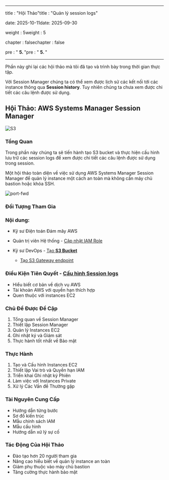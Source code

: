 ------

title : "Hội Thảo"title : "Quản lý session logs"

date: 2025-10-11date: 2025-09-30

weight : 5weight : 5 

chapter : falsechapter : false

pre : " <b> 5. </b> "pre : " <b> 5. </b> "

------



Phần này ghi lại các hội thảo mà tôi đã tạo và trình bày trong thời gian thực tập.

Với Session Manager chúng ta có thể xem được lịch sử các kết nối tới các instance thông qua **Session history**. Tuy nhiên chúng ta chưa xem được chi tiết các câu lệnh được sử dụng.

## Hội Thảo: AWS Systems Manager Session Manager

![S3](/images/4.s3/001-s3.png)

### Tổng Quan

Trong phần này chúng ta sẽ tiến hành tạo S3 bucket và thực hiện cấu hình lưu trữ các session logs để xem được chi tiết các câu lệnh được sử dụng trong session.

Một hội thảo toàn diện về việc sử dụng AWS Systems Manager Session Manager để quản lý instance một cách an toàn mà không cần máy chủ bastion hoặc khóa SSH.

![port-fwd](/images/arc-log.png) 

### Đối Tượng Tham Gia

### Nội dung:

- Kỹ sư Điện toán Đám mây AWS

- Quản trị viên Hệ thống  - [Cập nhật IAM Role](./4.1-updateiamrole/)

- Kỹ sư DevOps  - [Tạo **S3 Bucket**](./4.2-creates3bucket/)

  - [Tạo S3 Gateway endpoint](./4.3-creategwes3)

### Điều Kiện Tiên Quyết  - [Cấu hình **Session logs**](./4.4-configsessionlogs/)


- Hiểu biết cơ bản về dịch vụ AWS
- Tài khoản AWS với quyền hạn thích hợp
- Quen thuộc với instances EC2

### Chủ Đề Được Đề Cập

1. Tổng quan về Session Manager
2. Thiết lập Session Manager
3. Quản lý Instances EC2
4. Ghi nhật ký và Giám sát
5. Thực hành tốt nhất về Bảo mật

### Thực Hành

1. Tạo và Cấu hình Instances EC2
2. Thiết lập Vai trò và Quyền hạn IAM
3. Triển khai Ghi nhật ký Phiên
4. Làm việc với Instances Private
5. Xử lý Các Vấn đề Thường gặp

### Tài Nguyên Cung Cấp

- Hướng dẫn từng bước
- Sơ đồ kiến trúc
- Mẫu chính sách IAM
- Mẫu cấu hình
- Hướng dẫn xử lý sự cố

### Tác Động Của Hội Thảo

- Đào tạo hơn 20 người tham gia
- Nâng cao hiểu biết về quản lý instance an toàn
- Giảm phụ thuộc vào máy chủ bastion
- Tăng cường thực hành bảo mật